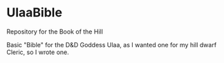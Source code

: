 # UlaaBible
Repository for the Book of the Hill

Basic "Bible" for the D&D Goddess Ulaa, as I wanted one for my hill dwarf Cleric, so I wrote one.
